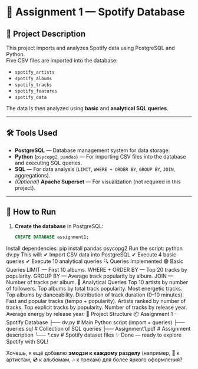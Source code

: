 # 🎵 Assignment 1 — Spotify Database  

## 📌 Project Description  
This project imports and analyzes Spotify data using PostgreSQL and Python.  
Five CSV files are imported into the database:  

- `spotify_artists`  
- `spotify_albums`  
- `spotify_tracks`  
- `spotify_features`  
- `spotify_data`  

The data is then analyzed using **basic** and **analytical SQL queries**.  

---

## 🛠 Tools Used  
- **PostgreSQL** — Database management system for data storage.  
- **Python** (`psycopg2`, `pandas`) — For importing CSV files into the database and executing SQL queries.  
- **SQL** — For data analysis (`LIMIT`, `WHERE + ORDER BY`, `GROUP BY`, `JOIN`, aggregations).  
- *(Optional)* **Apache Superset** — For visualization (not required in this project).  

---

## 🚀 How to Run  

1. **Create the database** in PostgreSQL:  
   ```sql
   CREATE DATABASE assignment1;
Install dependencies:
pip install pandas psycopg2
Run the script:
python dv.py
This will:
✔ Import CSV data into PostgreSQL
✔ Execute 4 basic queries
✔ Execute 10 analytical queries
🔍 Queries Implemented
🟢 Basic Queries
LIMIT — First 10 albums.
WHERE + ORDER BY — Top 20 tracks by popularity.
GROUP BY — Average track popularity by album.
JOIN — Number of tracks per album.
🔵 Analytical Queries
Top 10 artists by number of followers.
Top albums by total track popularity.
Most energetic tracks.
Top albums by danceability.
Distribution of track duration (0–10 minutes).
Fast and popular tracks (tempo + popularity).
Artists ranked by number of tracks.
Top explicit tracks by popularity.
Number of tracks by release year.
Average energy by release year.
📂 Project Structure
📦 Assignment 1 - Spotify Database
├── dv.py            # Main Python script (import + queries)
├── queries.sql      # Collection of SQL queries
├── Assignment1.pdf  # Assignment description
└── *.csv            # Spotify dataset files
✨ Done — ready to explore Spotify with SQL!

Хочешь, я ещё добавлю **эмодзи к каждому разделу** (например, 🎤 к артистам, 💿 к альбомам, 🎶 к трекам) для более яркого оформления?

